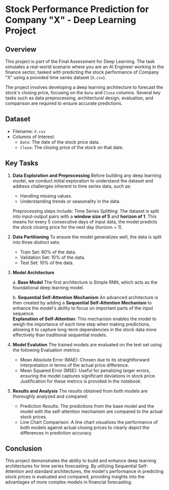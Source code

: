 # Stock Performance Prediction for Company "X" - Deep Learning Project

## Overview
This project is part of the Final Assessment for Deep Learning. The task simulates a real-world scenario where you are an AI Engineer working in the finance sector, tasked with predicting the stock performance of Company "X" using a provided time series dataset (`X.csv`).

The project involves developing a deep learning architecture to forecast the stock's closing price, focusing on the `Date` and `Close` columns. Several key tasks such as data preprocessing, architectural design, evaluation, and comparison are required to ensure accurate predictions.

## Dataset
- Filename: `X.csv`
- Columns of Interest:
  - `Date`: The date of the stock price data.
  - `Close`: The closing price of the stock on that date.

## Key Tasks
1. **Data Exploration and Preprocessing**
Before building any deep learning model, we conduct initial exploration to understand the dataset and address challenges inherent to time series data, such as:
    - Handling missing values.
    - Understanding trends or seasonality in the data. <br>

    Preprocessing steps include:
    Time Series Splitting: The dataset is split into input-output pairs with a **window size of 5** and **horizon of 1**. This means for every 5 consecutive days of input data, the model predicts the stock closing price for the next day (horizon = 1).

2. **Data Partitioning**
To ensure the model generalizes well, the data is split into three distinct sets:
    - Train Set: 80% of the data.
    - Validation Set: 10% of the data.
    - Test Set: 10% of the data.

3. **Model Architecture**

    a. **Base Model**
  The first architecture is Simple RNN, which acts as the foundational deep learning model.
  
    b. **Sequential Self-Attention Mechanism**
  An advanced architecture is then created by adding a **Sequential Self-Attention Mechanism** to enhance the model's ability to focus on important parts of the input sequence. <br>
      **Explanation of Self-Attention**: This mechanism enables the model to weigh the importance of each time step when making predictions, allowing it to capture long-term dependencies in the stock data more effectively than traditional sequential models.

4. **Model Evalution**
The trained models are evaluated on the test set using the following Evaluation metrics:
    - Mean Absolute Error (MAE): Chosen due to its straightforward interpretation in terms of the actual price difference.
    - Mean Squared Error (MSE): Useful for penalizing larger errors, ensuring the model captures significant deviations in stock price.
  Justification for these metrics is provided in the notebook.

5.  **Results and Analysis**
The results obtained from both models are thoroughly analyzed and compared:
    - Prediction Results: The predictions from the base model and the model with the self-attention mechanism are compared to the actual stock prices.
    - Line Chart Comparison: A line chart visualizes the performance of both models against actual closing prices to clearly depict the differences in prediction accuracy.

## Conclusion
This project demonstrates the ability to build and enhance deep learning architectures for time series forecasting. By utilizing Sequential Self-Attention and standard architectures, the model's performance in predicting stock prices is evaluated and compared, providing insights into the advantages of more complex models in financial forecasting.
